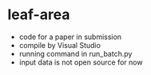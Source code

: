 # leaf-area
* code for a paper in submission
* compile by Visual Studio
* running command in run_batch.py
* input data is not open source for now
